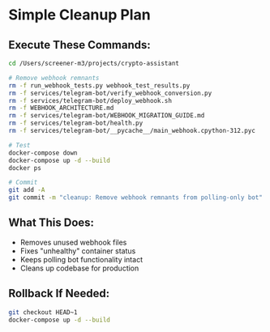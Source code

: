 # Simple Cleanup Plan

## Execute These Commands:

```bash
cd /Users/screener-m3/projects/crypto-assistant

# Remove webhook remnants
rm -f run_webhook_tests.py webhook_test_results.py
rm -f services/telegram-bot/verify_webhook_conversion.py
rm -f services/telegram-bot/deploy_webhook.sh
rm -f WEBHOOK_ARCHITECTURE.md
rm -f services/telegram-bot/WEBHOOK_MIGRATION_GUIDE.md
rm -f services/telegram-bot/health.py
rm -f services/telegram-bot/__pycache__/main_webhook.cpython-312.pyc

# Test
docker-compose down
docker-compose up -d --build
docker ps

# Commit
git add -A
git commit -m "cleanup: Remove webhook remnants from polling-only bot"
```

## What This Does:
- Removes unused webhook files
- Fixes "unhealthy" container status
- Keeps polling bot functionality intact
- Cleans up codebase for production

## Rollback If Needed:
```bash
git checkout HEAD~1
docker-compose up -d --build
```